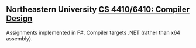 ## Northeastern University [CS 4410/6410: Compiler Design](https://course.ccs.neu.edu/cs4410sp22/)

Assignments implemented in F#. Compiler targets .NET (rather than x64 assembly).
